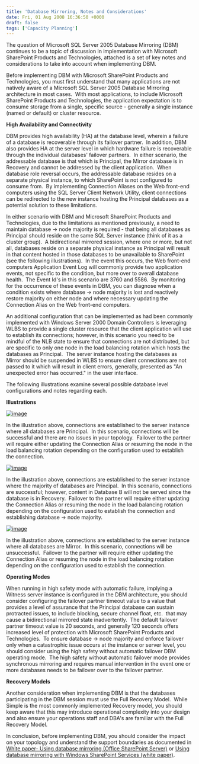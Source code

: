 ```yaml
---
title: 'Database Mirroring, Notes and Considerations'
date: Fri, 01 Aug 2008 16:36:50 +0000
draft: false
tags: ['Capacity Planning']
---
```


The question of Microsoft SQL Server 2005 Database Mirroring (DBM) continues to be a topic of discussion in implementation with Microsoft SharePoint Products and Technologies, attached is a set of key notes and considerations to take into account when implementing DBM.

Before implementing DBM with Microsoft SharePoint Products and Technologies, you must first understand that many applications are not natively aware of a Microsoft SQL Server 2005 Database Mirroring architecture in most cases.  With most applications, to include Microsoft SharePoint Products and Technologies, the application expectation is to consume storage from a single, specific source - generally a single instance (named or default) or cluster resource.

**High Availability and Connectivity**

DBM provides high availability (HA) at the database level, wherein a failure of a database is recoverable through its failover partner.  In addition, DBM also provides HA at the server level in which hardware failure is recoverable through the individual databases' failover partners.  In either scenario, the addressable database is that which is Principal, the Mirror database is in Recovery and cannot be addressed by the client application.  When database role reversal occurs, the addressable database resides on a separate physical instance, to which SharePoint is not configured to consume from.  By implementing Connection Aliases on the Web front-end computers using the SQL Server Client Network Utility, client connections can be redirected to the new instance hosting the Principal databases as a potential solution to these limitations.

In either scenario with DBM and Microsoft SharePoint Products and Technologies, due to the limitations as mentioned previously, a need to maintain database -> node majority is required - that being all databases as Principal should reside on the same SQL Server instance (think of it as a cluster group).  A bidirectional mirrored session, where one or more, but not all, databases reside on a separate physical instance as Principal will result in that content hosted in those databases to be unavailable to SharePoint (see the following illustrations).  In the event this occurs, the Web front-end computers Application Event Log will commonly provide two application events, not specific to the condition, but more over to overall database health.  The Event Id's in this scenario are 3760 and 5586.  By monitoring for the occurrence of these events in DBM, you can diagnose when a condition exists where database -> node majority is lost and reactively restore majority on either node and where necessary updating the Connection Alias on the Web front-end computers. 

An additional configuration that can be implemented as had been commonly implemented with Windows Server 2000 Domain Controllers is leveraging WLBS to provide a single cluster resource that the client application will use to establish its connections; however, in this scenario you need to be mindful of the NLB state to ensure that connections are not distributed, but are specific to only one node in the load balancing rotation which hosts the databases as Principal.  The server instance hosting the databases as Mirror should be suspended in WLBS to ensure client connections are not passed to it which will result in client errors, generally, presented as "An unexpected error has occurred." in the user interface.

The following illustrations examine several possible database level configurations and notes regarding each.

**Illustrations**

[![image](https://msdnshared.blob.core.windows.net/media/TNBlogsFS/BlogFileStorage/blogs_technet/wbaer/WindowsLiveWriter/DBM_AC13/image_thumb_1.png)](https://msdnshared.blob.core.windows.net/media/TNBlogsFS/BlogFileStorage/blogs_technet/wbaer/WindowsLiveWriter/DBM_AC13/image_4.png)

In the illustration above, connections are established to the server instance where all databases are Principal.  In this scenario, connections will be successful and there are no issues in your topology.  Failover to the partner will require either updating the Connection Alias or resuming the node in the load balancing rotation depending on the configuration used to establish the connection.

[![image](https://msdnshared.blob.core.windows.net/media/TNBlogsFS/BlogFileStorage/blogs_technet/wbaer/WindowsLiveWriter/DBM_AC13/image_thumb_3.png)](https://msdnshared.blob.core.windows.net/media/TNBlogsFS/BlogFileStorage/blogs_technet/wbaer/WindowsLiveWriter/DBM_AC13/image_8.png)

In the illustration above, connections are established to the server instance where the majority of databases are Principal.  In this scenario, connections are successful; however, content in Database B will not be served since the database is in Recovery.  Failover to the partner will require either updating the Connection Alias or resuming the node in the load balancing rotation depending on the configuration used to establish the connection and establishing database -> node majority.

[![image](https://msdnshared.blob.core.windows.net/media/TNBlogsFS/BlogFileStorage/blogs_technet/wbaer/WindowsLiveWriter/DBM_AC13/image_thumb_4.png)](https://msdnshared.blob.core.windows.net/media/TNBlogsFS/BlogFileStorage/blogs_technet/wbaer/WindowsLiveWriter/DBM_AC13/image_10.png)

In the illustration above, connections are established to the server instance where all databases are Mirror.  In this scenario, connections will be unsuccessful.  Failover to the partner will require either updating the Connection Alias or resuming the node in the load balancing rotation depending on the configuration used to establish the connection.

**Operating Modes**

When running in high safety mode with automatic failure, implying a Witness server instance is configured in the DBM architecture, you should consider configuring the failover partner timeout value to a value that provides a level of assurance that the Principal database can sustain protracted issues, to include blocking, secure channel float, etc.  that may cause a bidirectional mirrored state inadvertently.  The default failover partner timeout value is 20 seconds, and generally 120 seconds offers increased level of protection with Microsoft SharePoint Products and Technologies.  To ensure database -> node majority and enforce failover only when a catastrophic issue occurs at the instance or server level, you should consider using the high safety without automatic failover DBM operating mode.  The high safety without automatic failover mode provides synchronous mirroring and requires manual intervention in the event one or more databases needs to be failover over to the failover partner.

**Recovery Models**

Another consideration when implementing DBM is that the databases participating in the DBM session must use the Full Recovery Model.  While Simple is the most commonly implemented Recovery model, you should keep aware that this may introduce operational complexity into your design and also ensure your operations staff and DBA's are familiar with the Full Recovery Model.

In conclusion, before implementing DBM, you should consider the impact on your topology and understand the support boundaries as documented in [White paper- Using database mirroring (Office SharePoint Server)](http://technet.microsoft.com/en-us/library/cc262910.aspx "White paper- Using database mirroring (Office SharePoint Server)") or [Using database mirroring with Windows SharePoint Services (white paper)](http://technet.microsoft.com/en-us/library/cc287861.aspx "Using database mirroring with Windows SharePoint Services (white paper").